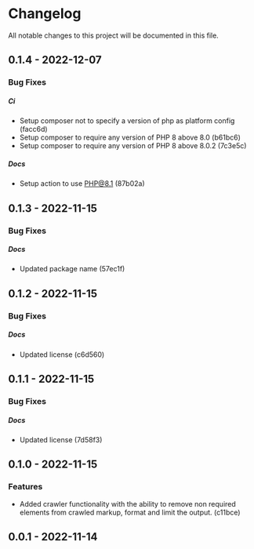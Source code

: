 <!--- BEGIN HEADER -->
# Changelog

All notable changes to this project will be documented in this file.
<!--- END HEADER -->

## 0.1.4 - 2022-12-07

### Bug Fixes


##### Ci

* Setup composer not to specify a version of php as platform config (facc6d)
* Setup composer to require any version of PHP 8 above 8.0 (b61bc6)
* Setup composer to require any version of PHP 8 above 8.0.2 (7c3e5c)

##### Docs

* Setup action to use PHP@8.1 (87b02a)

## 0.1.3 - 2022-11-15

### Bug Fixes


##### Docs

* Updated package name (57ec1f)

## 0.1.2 - 2022-11-15

### Bug Fixes


##### Docs

* Updated license (c6d560)

## 0.1.1 - 2022-11-15

### Bug Fixes


##### Docs

* Updated license (7d58f3)

## 0.1.0 - 2022-11-15

### Features

* Added crawler functionality with the ability to remove non required elements from crawled markup, format and limit the output. (c11bce)

## 0.0.1 - 2022-11-14

